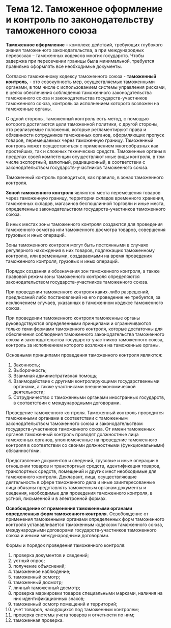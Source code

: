 # Тема 12. Таможенное оформление и контроль по законодательству таможенного союза

**Таможенное оформление** – комплекс действий, требующих глубокого знания таможенного законодательства, а при международных перевозках – таможенных кодексов многих государств. Чтобы задержка при пересечении границы была минимальной, требуется правильно оформлять все необходимые документы.

Согласно таможенному кодексу таможенного союза - **таможенный контроль**, - это совокупность мер, осуществляемых таможенными органами, в том числе с использованием системы управления рисками, в целях обеспечения соблюдения таможенного законодательства таможенного союза и законодательства государств-участников таможенного союза, контроль за исполнением которого возложен на таможенные органы.

С одной стороны, таможенный контроль есть метод, с помощью которого достигаются цели таможенной политики, с другой стороны, это реализуемые положения, которые регламентируют права и обязанности сотрудников таможенных органов, оформляющих пропуск товаров, перемещаемых через таможенную границу. Таможенный контроль может осуществляться с применением многообразных как простейших, так и сложных технических средств. Таможенные органы в пределах своей компетенции осуществляют иные виды контроля, в том числе экспортный, валютный, радиационный, в соответствии с законодательством государств-участников таможенного союза.

Таможенный контроль проводиться, как правило, в зонах таможенного контроля.

**Зоной таможенного контроля** являются места перемещения товаров через таможенную границу, территории складов временного хранения, таможенных складов, магазинов беспошлинной торговли и иные места, определенные законодательством государств-участников таможенного союза.

В иных местах зоны таможенного контроля создаются для проведения таможенного осмотра или таможенного досмотра товаров, совершения грузовых и иных операций.

Зоны таможенного контроля могут быть постоянными в случаях регулярного нахождения в них товаров, подлежащих таможенному контролю, или временными, создаваемыми на время проведения таможенного контроля, грузовых и иных операций.

Порядок создания и обозначения зон таможенного контроля, а также правовой режим зоны таможенного контроля определяются законодательством государств-участников таможенного союза.

При проведении таможенного контроля каких-либо разрешений, предписаний либо постановлений на его проведение не требуется, за исключением случаев, указанных в таможенном кодексе таможенного союза.

При проведении таможенного контроля таможенные органы руководствуются определенными принципами и ограничиваются только теми формами таможенного контроля, которые достаточны для обеспечения соблюдения таможенного законодательства таможенного союза и законодательства государств-участников таможенного союза, контроль за исполнением которого возложен на таможенные органы.

Основными принципами проведения таможенного контроля являются:

1. Законность;
2. Выборочность;
3. Взаимная административная помощь;
4. Взаимодействие с другими контролирующими государственными органами, а также участниками внешнеэкономической деятельности;
5. Сотрудничество с таможенными органами иностранных государств, в соответствии с международными договорами.

Проведение таможенного контроля. Таможенный контроль проводится таможенными органами в соответствии с таможенным законодательством таможенного союза и законодательством государств-участников таможенного союза. От имени таможенных органов таможенный контроль проводят должностные лица таможенных органов, уполномоченные на проведение таможенного контроля в соответствии со своими должностными (функциональными) обязанностями.

Представление документов и сведений, грузовые и иные операции в отношении товаров и транспортных средств, идентификация товаров, транспортных средств, помещений и других мест необходимые для таможенного контроля. Декларант, лица, осуществляющие деятельность в сфере таможенного дела и иные заинтересованные лица обязаны представлять таможенным органам документы и сведения, необходимые для проведения таможенного контроля, в устной, письменной и в электронной формах.

**Освобождение от применения таможенными органами определенных форм таможенного контроля.** Освобождение от применения таможенными органами определенных форм таможенного контроля устанавливается таможенным кодексом таможенного союза, международными договорами государств-участников таможенного союза и иными международными договорами.

Формы и порядок проведения таможенного контроля:

1. проверка документов и сведений;
2. устный опрос;
3. получение объяснений;
4. таможенное наблюдение;
5. таможенный осмотр;
6. таможенный досмотр;
7. личный таможенный досмотр;
8. проверка маркировки товаров специальными марками, наличия на них идентификационных знаков;
9. таможенный осмотр помещений и территорий;
10. учет товаров, находящихся под таможенным контролем;
11. проверка системы учета товаров и отчетности по ним;
12. таможенная проверка.
